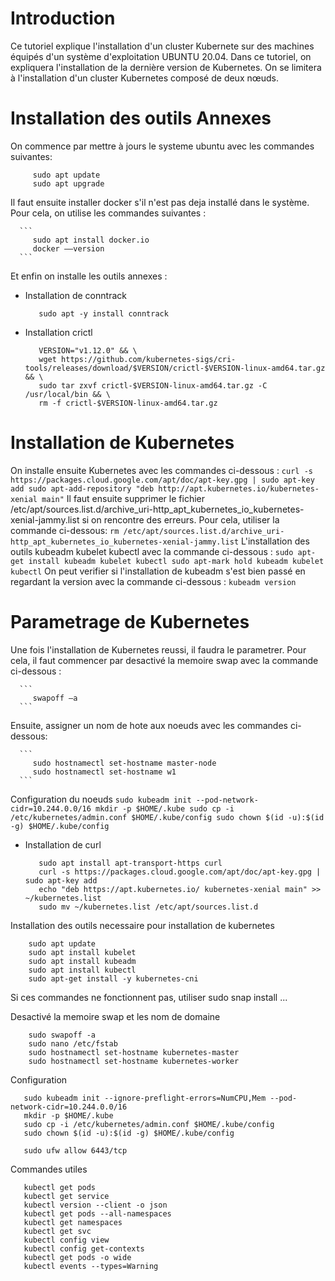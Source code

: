 # Introduction
Ce tutoriel explique l'installation d'un cluster Kubernete sur des machines équipés d'un système d'exploitation UBUNTU 20.04.
Dans ce tutoriel, on expliquera l'installation de la dernière version de Kubernetes. On se limitera à l'installation d'un cluster Kubernetes composé de deux nœuds.

# Installation des outils Annexes
On commence par mettre à jours le systeme ubuntu avec les commandes suivantes:
 ```
      sudo apt update
      sudo apt upgrade
 ```
Il faut ensuite installer docker s'il n'est pas deja installé dans le système. Pour cela, on utilise les commandes suivantes :

      ```
         sudo apt install docker.io
         docker ––version
      ```

Et enfin on installe les outils annexes :
   -  Installation de conntrack
      ```
         sudo apt -y install conntrack
      ```
   -  Installation crictl 
      ```
         VERSION="v1.12.0" && \ 
         wget https://github.com/kubernetes-sigs/cri-tools/releases/download/$VERSION/crictl-$VERSION-linux-amd64.tar.gz && \
         sudo tar zxvf crictl-$VERSION-linux-amd64.tar.gz -C /usr/local/bin && \
         rm -f crictl-$VERSION-linux-amd64.tar.gz
      ```

# Installation de Kubernetes

On installe ensuite Kubernetes avec les commandes ci-dessous :
      ```
         curl -s https://packages.cloud.google.com/apt/doc/apt-key.gpg | sudo apt-key add
         sudo apt-add-repository "deb http://apt.kubernetes.io/kubernetes-xenial main"
      ```
Il faut ensuite supprimer le fichier /etc/apt/sources.list.d/archive_uri-http_apt_kubernetes_io_kubernetes-xenial-jammy.list si on rencontre des erreurs. Pour cela, utiliser la commande ci-dessous:
      ```
         rm /etc/apt/sources.list.d/archive_uri-http_apt_kubernetes_io_kubernetes-xenial-jammy.list
      ```
L'installation des outils kubeadm kubelet kubectl avec la commande ci-dessous : 
      ```
         sudo apt-get install kubeadm kubelet kubectl
         sudo apt-mark hold kubeadm kubelet kubectl
      ```
On peut verifier si l'installation de kubeadm s'est bien passé en regardant la version avec la commande ci-dessous :
      ```
         kubeadm version 
      ```

# Parametrage de Kubernetes

Une fois l'installation de Kubernetes reussi, il faudra le parametrer. Pour cela, il faut commencer par desactivé la memoire swap avec la commande ci-dessous :

      ```
         swapoff –a
      ```
      
Ensuite, assigner un nom de hote aux noeuds avec les commandes ci-dessous:

      ```
         sudo hostnamectl set-hostname master-node
         sudo hostnamectl set-hostname w1
      ```
      
Configuration du noeuds
      ```
         sudo kubeadm init --pod-network-cidr=10.244.0.0/16
         mkdir -p $HOME/.kube
         sudo cp -i /etc/kubernetes/admin.conf $HOME/.kube/config
         sudo chown $(id -u):$(id -g) $HOME/.kube/config         
      ```
























-  Installation de curl
      ```
         sudo apt install apt-transport-https curl
         curl -s https://packages.cloud.google.com/apt/doc/apt-key.gpg | sudo apt-key add
         echo "deb https://apt.kubernetes.io/ kubernetes-xenial main" >> ~/kubernetes.list
         sudo mv ~/kubernetes.list /etc/apt/sources.list.d
      ```
Installation des outils necessaire pour installation de kubernetes
```
    sudo apt update
    sudo apt install kubelet
    sudo apt install kubeadm
    sudo apt install kubectl
    sudo apt-get install -y kubernetes-cni
```
Si ces commandes ne fonctionnent pas, utiliser sudo snap install ...

Desactivé la memoire swap et les nom de domaine
```
    sudo swapoff -a
    sudo nano /etc/fstab
    sudo hostnamectl set-hostname kubernetes-master
    sudo hostnamectl set-hostname kubernetes-worker
```


Configuration
 ```
    sudo kubeadm init --ignore-preflight-errors=NumCPU,Mem --pod-network-cidr=10.244.0.0/16
    mkdir -p $HOME/.kube
    sudo cp -i /etc/kubernetes/admin.conf $HOME/.kube/config
    sudo chown $(id -u):$(id -g) $HOME/.kube/config
 ```
 ```
    sudo ufw allow 6443/tcp
 ```
 
 Commandes utiles
 ```
    kubectl get pods
    kubectl get service
    kubectl version --client -o json
    kubectl get pods --all-namespaces
    kubectl get namespaces
    kubectl get svc
    kubectl config view
    kubectl config get-contexts
    kubectl get pods -o wide
    kubectl events --types=Warning
 ```
 
 
 
 
 
 
 
 
 
 
 
 
